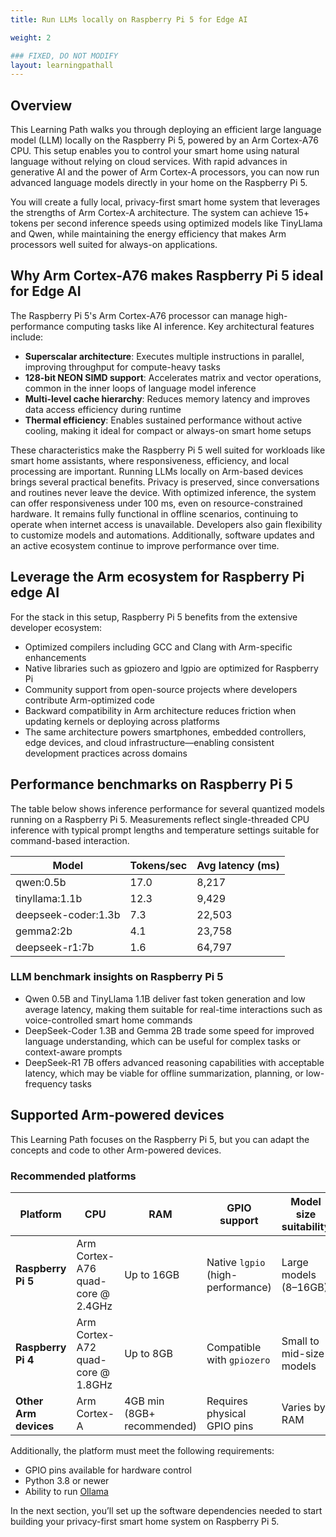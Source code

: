 ```yaml
---
title: Run LLMs locally on Raspberry Pi 5 for Edge AI

weight: 2

### FIXED, DO NOT MODIFY
layout: learningpathall
---
```


## Overview

This Learning Path walks you through deploying an efficient large language model (LLM) locally on the Raspberry Pi 5, powered by an Arm Cortex-A76 CPU. This setup enables you to control your smart home using natural language without relying on cloud services. With rapid advances in generative AI and the power of Arm Cortex-A processors, you can now run advanced language models directly in your home on the Raspberry Pi 5.

You will create a fully local, privacy-first smart home system that leverages the strengths of Arm Cortex-A architecture. The system can achieve 15+ tokens per second inference speeds using optimized models like TinyLlama and Qwen, while maintaining the energy efficiency that makes Arm processors well suited for always-on applications.

## Why Arm Cortex-A76 makes Raspberry Pi 5 ideal for Edge AI

The Raspberry Pi 5's Arm Cortex-A76 processor can manage high-performance computing tasks like AI inference. Key architectural features include:

- **Superscalar architecture**: Executes multiple instructions in parallel, improving throughput for compute-heavy tasks
- **128-bit NEON SIMD support**: Accelerates matrix and vector operations, common in the inner loops of language model inference
- **Multi-level cache hierarchy**: Reduces memory latency and improves data access efficiency during runtime
- **Thermal efficiency**: Enables sustained performance without active cooling, making it ideal for compact or always-on smart home setups

These characteristics make the Raspberry Pi 5 well suited for workloads like smart home assistants, where responsiveness, efficiency, and local processing are important. Running LLMs locally on Arm-based devices brings several practical benefits. Privacy is preserved, since conversations and routines never leave the device. With optimized inference, the system can offer responsiveness under 100 ms, even on resource-constrained hardware. It remains fully functional in offline scenarios, continuing to operate when internet access is unavailable. Developers also gain flexibility to customize models and automations. Additionally, software updates and an active ecosystem continue to improve performance over time.

## Leverage the Arm ecosystem for Raspberry Pi edge AI

For the stack in this setup, Raspberry Pi 5 benefits from the extensive developer ecosystem:

- Optimized compilers including GCC and Clang with Arm-specific enhancements
- Native libraries such as gpiozero and lgpio are optimized for Raspberry Pi
- Community support from open-source projects where developers contribute Arm-optimized code
- Backward compatibility in Arm architecture reduces friction when updating kernels or deploying across platforms
- The same architecture powers smartphones, embedded controllers, edge devices, and cloud infrastructure—enabling consistent development practices across domains

## Performance benchmarks on Raspberry Pi 5

The table below shows inference performance for several quantized models running on a Raspberry Pi 5. Measurements reflect single-threaded CPU inference with typical prompt lengths and temperature settings suitable for command-based interaction.

| Model               | Tokens/sec | Avg latency (ms) |
| ------------------- | ---------- | ---------------- |
| qwen:0.5b           | 17.0       | 8,217            |
| tinyllama:1.1b      | 12.3       | 9,429            |
| deepseek-coder:1.3b | 7.3        | 22,503           |
| gemma2:2b           | 4.1        | 23,758           |
| deepseek-r1:7b      | 1.6        | 64,797           |

### LLM benchmark insights on Raspberry Pi 5

- Qwen 0.5B and TinyLlama 1.1B deliver fast token generation and low average latency, making them suitable for real-time interactions such as voice-controlled smart home commands
- DeepSeek-Coder 1.3B and Gemma 2B trade some speed for improved language understanding, which can be useful for complex tasks or context-aware prompts
- DeepSeek-R1 7B offers advanced reasoning capabilities with acceptable latency, which may be viable for offline summarization, planning, or low-frequency tasks

## Supported Arm-powered devices

This Learning Path focuses on the Raspberry Pi 5, but you can adapt the concepts and code to other Arm-powered devices.

### Recommended platforms

| Platform            | CPU                              | RAM            | GPIO support                   | Model size suitability      |
| ------------------- | -------------------------------- | -------------- | ------------------------------ | --------------------------- |
| **Raspberry Pi 5**  | Arm Cortex-A76 quad-core @ 2.4GHz | Up to 16GB     | Native `lgpio` (high-performance) | Large models (8–16GB)       |
| **Raspberry Pi 4**  | Arm Cortex-A72 quad-core @ 1.8GHz | Up to 8GB      | Compatible with `gpiozero`        | Small to mid-size models    |
| **Other Arm devices** | Arm Cortex-A                    | 4GB min (8GB+ recommended) | Requires physical GPIO pins       | Varies by RAM               |

Additionally, the platform must meet the following requirements:

- GPIO pins available for hardware control
- Python 3.8 or newer
- Ability to run [Ollama](https://ollama.com/)

In the next section, you’ll set up the software dependencies needed to start building your privacy-first smart home system on Raspberry Pi 5.
